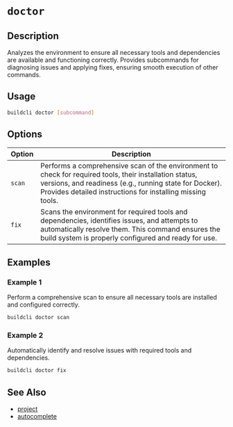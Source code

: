 # `doctor`

## Description

Analyzes the environment to ensure all necessary tools and dependencies are available and functioning correctly. Provides subcommands for diagnosing issues and applying fixes, ensuring smooth execution of other commands.

## Usage

```bash
buildcli doctor [subcommand]
```

## Options

| Option          | Description                                                                                              |
|-----------------|----------------------------------------------------------------------------------------------------------|
| `scan`          | Performs a comprehensive scan of the environment to check for required tools, their installation status, versions, and readiness (e.g., running state for Docker). Provides detailed instructions for installing missing tools. |
| `fix`         | Scans the environment for required tools and dependencies, identifies issues, and attempts to automatically resolve them. This command ensures the build system is properly configured and ready for use.                         |

## Examples

### Example 1

Perform a comprehensive scan to ensure all necessary tools are installed and configured correctly.

```bash
buildcli doctor scan
```

### Example 2

Automatically identify and resolve issues with required tools and dependencies.

```bash
buildcli doctor fix
```

## See Also

- [project](project.md)
- [autocomplete](autocomplete.md)
